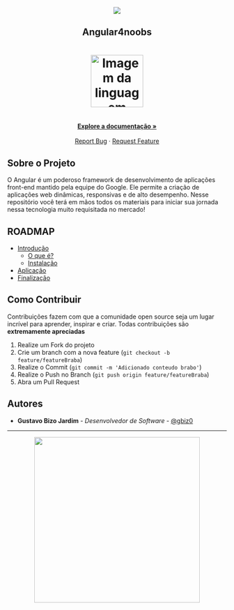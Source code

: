 <!-- Logo 4noobs -->

<p align="center">
  <a href="https://github.com/he4rt/4noobs" target="_blank">
    <img src="../.github/header_4noobs.svg">
  </a>
</p>

<!-- Title -->

<p align="center">
  <h2 align="center">Angular4noobs</h2>

  <h1 align="center"><img src="https://cdn.jsdelivr.net/gh/devicons/devicon/icons/angularjs/angularjs-original.svg" alt="Imagem da linguagem" width="120"></h1>
  
  <p align="center">
    <br />
    <a href="https://angular.io/"><strong>Explore a documentação »</strong></a>
    <br />
    <br />
    <a href="https://github.com/gbiz0/angular4noobs/issues">Report Bug</a>
    ·
    <a href="https://github.com/gbiz0/angular4noobs/issues">Request Feature</a>
  </p>
</p>
    
 <!-- ABOUT THE PROJECT -->

## Sobre o Projeto
O Angular é um poderoso framework de desenvolvimento de aplicações front-end mantido pela equipe do Google. Ele permite a criação de aplicações web dinâmicas, responsivas e de alto desempenho. Nesse repositório você terá em mãos todos os materiais para iniciar sua jornada nessa tecnologia muito requisitada no mercado!

<!-- ROADMAP OF PROJECT -->

## ROADMAP

- [Introdução](https://github.com/gbiz0/angular4noobs/tree/main/content/intro)
  - [O que é?](https://github.com/gbiz0/angular4noobs/blob/main/content/intro/README.md)
  - [Instalação](https://github.com/gbiz0/angular4noobs/blob/main/content/intro/instalacao.md)
- [Aplicação](link-segunda-parte)
- [Finalização](link-terceira-parte)

<!-- CONTRIBUTING -->

## Como Contribuir

Contribuições fazem com que a comunidade open source seja um lugar incrível para aprender, inspirar e criar. Todas contribuições
são **extremamente apreciadas**

1. Realize um Fork do projeto
2. Crie um branch com a nova feature (`git checkout -b feature/featureBraba`)
3. Realize o Commit (`git commit -m 'Adicionado conteudo brabo'`)
4. Realize o Push no Branch (`git push origin feature/featureBraba`)
5. Abra um Pull Request

## Autores

- **Gustavo Bizo Jardim** - _Desenvolvedor de Software_ - [@gbiz0](https://twitter.com/gustavo_bizo)

---

<p align="center">
  <a href="https://github.com/he4rt/4noobs" target="_blank">
    <img src="../.github/footer_4noobs.svg" width="380">
  </a>
</p>